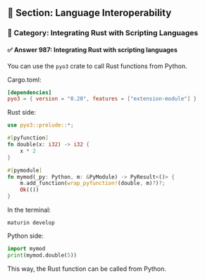 ## 📘 Section: Language Interoperability  
### 🔹 Category: Integrating Rust with Scripting Languages  
#### ✅ Answer 987: Integrating Rust with scripting languages

You can use the `pyo3` crate to call Rust functions from Python.

Cargo.toml:
```toml
[dependencies]
pyo3 = { version = "0.20", features = ["extension-module"] }
```

Rust side:
```rust
use pyo3::prelude::*;

#[pyfunction]
fn double(x: i32) -> i32 {
    x * 2
}

#[pymodule]
fn mymod(_py: Python, m: &PyModule) -> PyResult<()> {
    m.add_function(wrap_pyfunction!(double, m)?)?;
    Ok(())
}
```

In the terminal:
```
maturin develop
```

Python side:
```python
import mymod
print(mymod.double(5))
```
This way, the Rust function can be called from Python.
